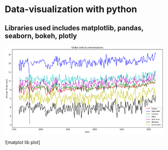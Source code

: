 # Data-visualization with python

## Libraries used includes matplotlib, pandas, seaborn, bokeh, plotly

![Seaborns Heatmap](https://github.com/okaformark/Data-visualization/blob/main/graph.png)

![matplot lib plot]
